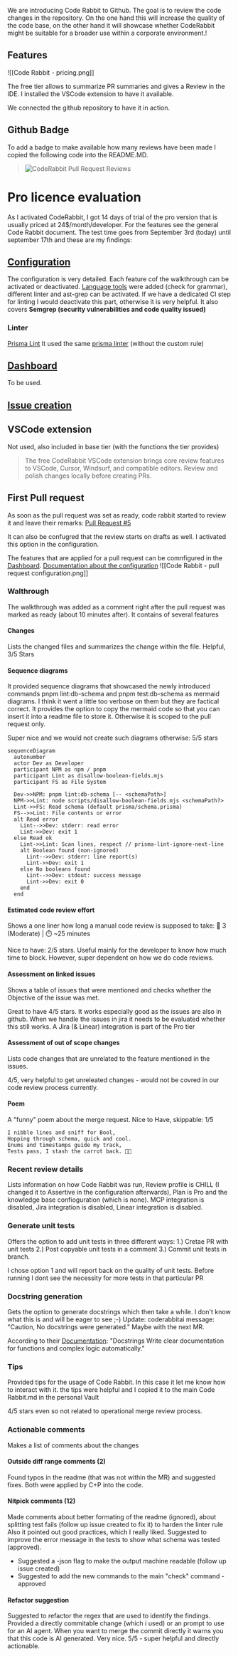 We are introducing Code Rabbit to Github.
The goal is to review the code changes in the repository.
On the one hand this will increase the quality of the code base, on the other hand it will showcase whether CodeRabbit might be suitable for a broader use within a corporate environment.!

## Features

![[Code Rabbit - pricing.png]]

The free tier allows to summarize PR summaries and gives a Review in the IDE. I installed the VSCode extension to have it available.

We connected the github repository to have it in action.

## Github Badge

To add a badge to make available how many reviews have been made I copied the following code into the README.MD.

> ![CodeRabbit Pull Request Reviews](https://img.shields.io/coderabbit/prs/github/01capitain/jira-release-manager?utm_source=oss&utm_medium=github&utm_campaign=01capitain%2Fjira-release-manager&labelColor=171717&color=FF570A&link=https%3A%2F%2Fcoderabbit.ai&label=CodeRabbit+Reviews)

# Pro licence evaluation

As I activated CodeRabbit, I got 14 days of trial of the pro version that is usually priced at 24$/month/developer.
For the features see the general Code Rabbit document.
The test time goes from September 3rd (today) until september 17th and these are my findings:

## [Configuration](https://app.coderabbit.ai/settings/)

The configuration is very detailed.
Each feature cof the walkthrough can be activated or deactivated.
[Language tools](https://docs.coderabbit.ai/tools/) were added (check for grammar), different linter and ast-grep can be activated.
If we have a dedicated CI step for linting I would deactivate this part, otherwise it is very helpful.
It also covers **Semgrep (security vulnerabilities and code quality issued)**

### Linter

[Prisma Lint](https://docs.coderabbit.ai/tools/prisma-lint)
It used the same [prisma linter](https://github.com/loop-payments/prisma-lint/blob/main/RULES.md#forbid-field) (without the custom rule)

## [Dashboard](https://app.coderabbit.ai/dashboard)

To be used.

## [Issue creation](https://docs.coderabbit.ai/guides/issue-creation)

## VSCode extension

Not used, also included in base tier (with the functions the tier provides)

> The free CodeRabbit VSCode extension brings core review features to VSCode, Cursor, Windsurf, and compatible editors. Review and polish changes locally before creating PRs.

## First Pull request

As soon as the pull request was set as ready, code rabbit started to review it and leave their remarks:
[Pull Request #5](https://github.com/01capitain/jira-release-manager/pull/5)

It can also be confugred that the review starts on drafts as well. I activated this option in the configuration.

The features that are applied for a pull request can be comnfigured in the [Dashboard](https://app.coderabbit.ai/settings/organization?tab=review). [Documentation about the configuration](https://docs.coderabbit.ai/guides/configuration-overview)
![[Code Rabbit - pull request configuration.png]]

### Walthrough

The walkthrough was added as a comment right after the pull request was marked as ready (about 10 minutes after). It contains of several features

#### Changes

Lists the changed files and summarizes the change within the file.
Helpful, 3/5 Stars

#### Sequence diagrams

It provided sequence diagrams that showcased the newly introduced commands pnpm lint:db-schema and pnpm test:db-schema as mermaid diagrams.
I think it went a little too verbose on them but they are factical correct.
It provides the option to copy the mermaid code so that you can insert it into a readme file to store it. Otherwise it is scoped to the pull request only.

Super nice and we would not create such diagrams otherwise: 5/5 stars

```
sequenceDiagram
  autonumber
  actor Dev as Developer
  participant NPM as npm / pnpm
  participant Lint as disallow-boolean-fields.mjs
  participant FS as File System

  Dev->>NPM: pnpm lint:db-schema [-- <schemaPath>]
  NPM->>Lint: node scripts/disallow-boolean-fields.mjs <schemaPath?>
  Lint->>FS: Read schema (default prisma/schema.prisma)
  FS-->>Lint: File contents or error
  alt Read error
    Lint-->>Dev: stderr: read error
    Lint->>Dev: exit 1
  else Read ok
    Lint->>Lint: Scan lines, respect // prisma-lint-ignore-next-line
    alt Boolean found (non-ignored)
      Lint-->>Dev: stderr: line report(s)
      Lint->>Dev: exit 1
    else No booleans found
      Lint-->>Dev: stdout: success message
      Lint->>Dev: exit 0
    end
  end
```

#### Estimated code review effort

Shows a one liner how long a manual code review is supposed to take:
🎯 3 (Moderate) | ⏱️ ~25 minutes

Nice to have: 2/5 stars. Useful mainly for the developer to know how much time to block. However, super dependent on how we do code reviews.

#### Assessment on linked issues

Shows a table of issues that were mentioned and checks whether the Objective of the issue was met.

Great to have 4/5 stars.
It works especially good as the issues are also in github.
When we handle the issues in jira it needs to be evaluated whether this still works. A Jira (& Linear) integration is part of the Pro tier

#### Assessment of out of scope changes

Lists code changes that are unrelated to the feature mentioned in the issues.

4/5, very helpful to get unreleated changes - would not be covred in our code review process currently.

#### Poem

A "funny" poem about the merge request.
Nice to Have, skippable: 1/5

```
I nibble lines and sniff for Bool,
Hopping through schema, quick and cool.
Enums and timestamps guide my track,
Tests pass, I stash the carrot back. 🥕🐇
```

### Recent review details

Lists information on how Code Rabbit was run, Review profile is CHILL (I changed it to Assertive in the configuration afterwards), Plan is Pro and the knowledge base confioguration (which is none).
MCP integration is disabled, Jira integration is disabled, Linear integration is disabled.

### Generate unit tests

Offers the option to add unit tests in three different ways:
1.) Cretae PR with unit tests
2.) Post copyable unit tests in a comment
3.) Commit unit tests in branch.

I chose option 1 and will report back on the quality of unit tests. Before running I dont see the necessity for more tests in that particular PR

### Docstring generation

Gets the option to generate docstrings which then take a while. I don't know what this is and will be eager to see ;-)
Update: coderabbitai message: "Caution, No docstrings were generated." Maybe with the next MR.

According to their [Documentation](https://docs.coderabbit.ai/overview/introduction): "Docstrings
Write clear documentation for functions and complex logic automatically."

### Tips

Provided tips for the usage of Code Rabbit. In this case it let me know how to interact with it. the tips were helpful and I copied it to the main Code Rabbit.md in the personal Vault

4/5 stars even so not related to operational merge review process.

### Actionable comments

Makes a list of comments about the changes

#### Outside diff range comments (2)

Found typos in the readme (that was not within the MR) and suggested fixes. Both were applied by C+P into the code.

#### Nitpick comments (12)

Made comments about better formating of the readme (ignored), about splitting test fails (follow up issue created to fix it) to harden the linter rule
Also it pointed out good practices, which I really liked.
Suggested to improve the error message in the tests to show what schema was tested (approved).

- Suggested a -json flag to make the output machine readable (follow up issue created)
- Suggested to add the new commands to the main "check" command - approved

#### Refactor suggestion

Suggested to refactor the regex that are used to identify the findings. Provided a directly commitable change (which i used) or an prompt to use for an AI agent.
When you want to merge the commit directly it warns you that this code is AI generated. Very nice.
5/5 - super helpful and directly actionable.
